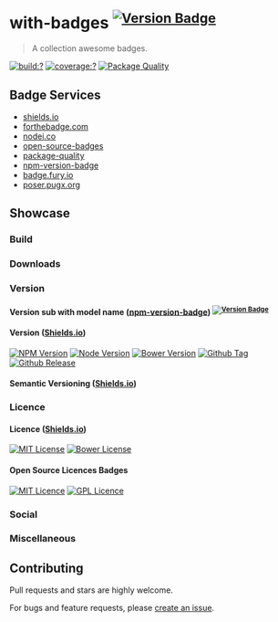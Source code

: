 # with-badges <sup>[![Version Badge](http://versionbadg.es/bubkoo/with-badges.svg)](https://npmjs.org/package/with-badges)</sup>

> A collection awesome badges.


[![build:?](https://img.shields.io/travis/bubkoo/with-badges/master.svg?style=flat-square)](https://travis-ci.org/bubkoo/with-badges)
[![coverage:?](https://img.shields.io/coveralls/bubkoo/with-badges/master.svg?style=flat-square)](https://coveralls.io/github/bubkoo/with-badges)
[![Package Quality](http://npm.packagequality.com/shield/with-badges.svg)](http://packagequality.com/#?package=with-badges)

## Badge Services

- [shields.io](http://shields.io/)
- [forthebadge.com](http://forthebadge.com/)
- [nodei.co](https://nodei.co/)
- [open-source-badges](https://github.com/ellerbrock/open-source-badges)
- [package-quality](http://packagequality.com/)
- [npm-version-badge](https://github.com/teelaunch/npm-version-badge)
- [badge.fury.io](https://badge.fury.io/)
- [poser.pugx.org](https://poser.pugx.org/)

## Showcase

### Build

### Downloads

### Version

#### Version sub with model name ([npm-version-badge](https://github.com/teelaunch/npm-version-badge)) <sup>[![Version Badge](http://versionbadg.es/bubkoo/with-badges.svg)](https://npmjs.org/package/with-badges)<sup>

#### Version ([Shields.io](http://shields.io/)) 

[![NPM Version](https://img.shields.io/npm/v/with-badges.svg?style=flat-square)](https://www.npmjs.com/package/with-badges)
[![Node Version](https://img.shields.io/node/v/with-badges.svg?style=flat-square)](https://www.npmjs.com/package/with-badges)
[![Bower Version](https://img.shields.io/bower/v/with-badges.svg?style=flat-square)](https://bower.io/search/?q=with-badges)
[![Github Tag](https://img.shields.io/github/tag/bubkoo/with-badges.svg?style=flat-square)](https://github.com/bubkoo/with-badges/tags)
[![Github Release](https://img.shields.io/github/release/bubkoo/with-badges.svg?style=flat-square)](https://github.com/bubkoo/with-badges/releases)

#### Semantic Versioning ([Shields.io](http://shields.io/))

### Licence

#### Licence ([Shields.io](http://shields.io/)) 

[![MIT License](https://img.shields.io/badge/license-MIT_License-green.svg?style=flat-square)](https://github.com/bubkoo/with-badges/blob/master/LICENSE)
[![Bower License](https://img.shields.io/bower/l/with-badges.svg?style=flat-square)](https://bower.io/search/?q=with-badges)

#### Open Source Licences Badges

[![MIT Licence](https://badges.frapsoft.com/os/mit/mit.svg?v=103)](https://github.com/bubkoo/with-badges/blob/master/LICENSE)
[![GPL Licence](https://badges.frapsoft.com/os/gpl/gpl.svg?v=103)](https://opensource.org/licenses/GPL-3.0/)  




### Social

### Miscellaneous


## Contributing

Pull requests and stars are highly welcome.

For bugs and feature requests, please [create an issue](https://github.com/bubkoo/with-badges/issues/new).

